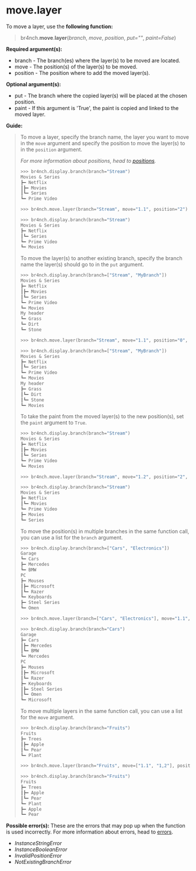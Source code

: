 # move.layer

To move a layer, use the **following function:**

> br4nch.**move**.**layer**(*branch*, *move*, *position*, *put=""*, *paint=False*)

**Required argument(s):**

- branch - The branch(es) where the layer(s) to be moved are located.
- move - The position(s) of the layer(s) to be moved.
- position - The position where to add the moved layer(s).

**Optional argument(s):**

- put -  The branch where the copied layer(s) will be placed at the chosen position.
- paint - If this argument is 'True', the paint is copied and linked to the moved layer.

**Guide:**

> To move a layer, specify the branch name, the layer you want to move in the `move` argument and specify the position to move the layer(s) to in the `position` argument.
>
> *For more information about positions, head to [positions](../../guides/positions.md).*
>
> ```python
> >>> br4nch.display.branch(branch="Stream")
> Movies & Series
> ┣━ Netflix
> ┃‎‎┣━ Movies
> ┃‎‎┗━ Series
> ┗━ Prime Video
> 
> >>> br4nch.move.layer(branch="Stream", move="1.1", position="2")
> 
> >>> br4nch.display.branch(branch="Stream")
> Movies & Series
> ┣━ Netflix
> ┃‎‎┗━ Series
> ┗━ Prime Video
> ‎‎‎┗━ Movies
> ```
>
> To move the layer(s) to another existing branch, specify the branch name the layer(s) should go to in the `put` argument.
>
> ```python
> >>> br4nch.display.branch(branch=["Stream", "MyBranch"])
> Movies & Series
> ┣━ Netflix
> ┃‎‎┣━ Movies
> ┃‎‎┗━ Series
> ┗━ Prime Video
> ‎‎‎┗━ Movies
> My header
> ┗━ Grass
> ‎‎‎┗━ Dirt
> ‎‎‎‎‎‎┗━ Stone
> 
> >>> br4nch.move.layer(branch="Stream", move="1.1", position="0", put="MyBranch")
> 
> >>> br4nch.display.branch(branch=["Stream", "MyBranch"])
> Movies & Series
> ┣━ Netflix
> ┃‎‎┗━ Series
> ┗━ Prime Video
> ‎‎‎┗━ Movies
> My header
> ┣━ Grass
> ┃‎‎┗━ Dirt
> ┃‎‎‎‎‎┗━ Stone
> ┗━ Movies
> ```
>
> To take the paint from the moved layer(s) to the new position(s), set the `paint` argument to `True`.
>
> ```python
> >>> br4nch.display.branch(branch="Stream")
> Movies & Series
> ┣━ Netflix
> ┃‎‎┣━ Movies
> ┃‎‎┗━ Series
> ┗━ Prime Video
> ‎‎‎┗━ Movies
> 
> >>> br4nch.move.layer(branch="Stream", move="1.2", position="2", paint=True)
> 
> >>> br4nch.display.branch(branch="Stream")
> Movies & Series
> ┣━ Netflix
> ┃‎‎┗━ Movies
> ┗━ Prime Video
> ‎‎‎┣━ Movies
> ‎‎‎┗━ Series
> ```
>
> To move the position(s) in multiple branches in the same function call, you can use a list for the `branch` argument.
>
> ```python
> >>> br4nch.display.branch(branch=["Cars", "Electronics"])
> Garage
> ┗━ Cars
> ‎‎‎┣━ Mercedes
> ‎‎‎┗━ BMW
> PC
> ┣━ Mouses
> ┃‎‎┣━ Microsoft
> ┃‎‎┗━ Razer
> ┗━ Keyboards
> ‎‎‎┣━ Steel Series
> ‎‎‎┗━ Omen
> 
> >>> br4nch.move.layer(branch=["Cars", "Electronics"], move="1.1", position="2")
> 
> >>> br4nch.display.branch(branch="Cars")
> Garage
> ┣━ Cars
> ┃‎‎┣━ Mercedes
> ┃‎‎┗━ BMW
> ┗━ Mercedes
> PC
> ┣━ Mouses
> ┃‎‎┣━ Microsoft
> ┃‎‎┗━ Razer
> ┣━ Keyboards
> ┃‎‎┣━ Steel Series
> ┃‎‎┗━ Omen
> ┗━ Microsoft
> ```
>
> To move multiple layers in the same function call, you can use a list for the `move` argument.
>
> ```python
> >>> br4nch.display.branch(branch="Fruits")
> Fruits
> ┣━ Trees
> ┃‎‎┣━ Apple
> ┃‎‎┗━ Pear
> ┗━ Plant
> 
> >>> br4nch.move.layer(branch="Fruits", move=["1.1", "1,2"], position="2")
> 
> >>> br4nch.display.branch(branch="Fruits")
> Fruits
> ┣━ Trees
> ┃‎‎┣━ Apple
> ┃‎‎┗━ Pear
> ┗━ Plant
> ‎‎‎┣━ Apple
> ‎‎‎┗━ Pear
> ```
>

**Possible error(s):**
These are the errors that may pop up when the function is used incorrectly.
For more information about errors, head to [errors](../../guides/errors.md).

- *InstanceStringError*
- *InstanceBooleanError*
- *InvalidPositionError*
- *NotExistingBranchError*
